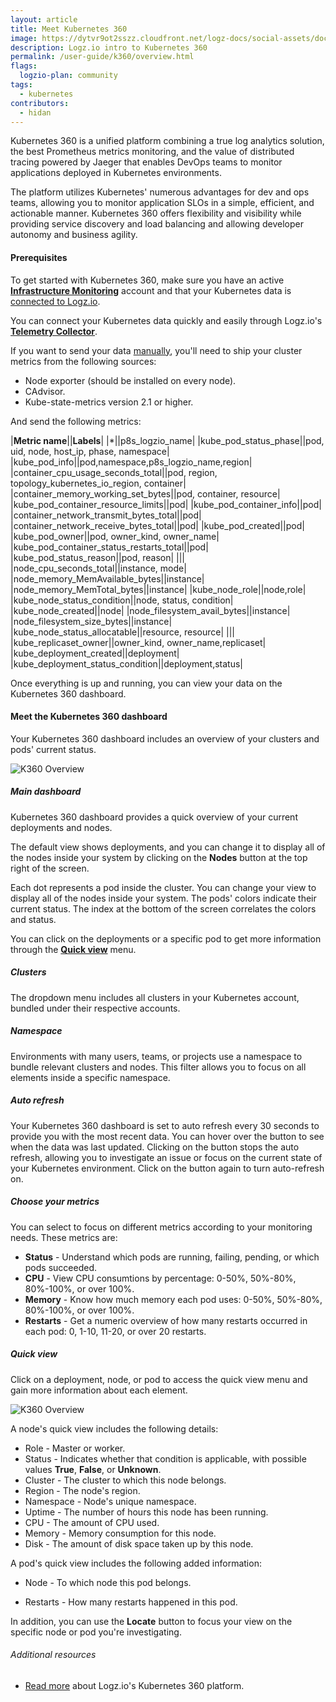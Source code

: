 ```yaml
---
layout: article
title: Meet Kubernetes 360
image: https://dytvr9ot2sszz.cloudfront.net/logz-docs/social-assets/docs-social.jpg
description: Logz.io intro to Kubernetes 360
permalink: /user-guide/k360/overview.html
flags:
  logzio-plan: community
tags:
  - kubernetes
contributors:
  - hidan
---
```


Kubernetes 360 is a unified platform combining a true log analytics solution, the best Prometheus metrics monitoring, and the value of distributed tracing powered by Jaeger that enables DevOps teams to monitor applications deployed in Kubernetes environments.

The platform utilizes Kubernetes' numerous advantages for dev and ops teams, allowing you to monitor application SLOs in a simple, efficient, and actionable manner. Kubernetes 360 offers flexibility and visibility while providing service discovery and load balancing and allowing developer autonomy and business agility.

#### Prerequisites

To get started with Kubernetes 360, make sure you have an active **[Infrastructure Monitoring](https://app.logz.io/#/dashboard/metrics)** account and that your Kubernetes data is [connected to Logz.io](https://app.logz.io/#/dashboard/send-your-data/agent/new).

You can connect your Kubernetes data quickly and easily through Logz.io's **[Telemetry Collector](https://app.logz.io/#/dashboard/send-your-data/agent/new)**.

If you want to send your data [manually](https://app.logz.io/#/dashboard/send-your-data/collection?tag=all&collection=prometheus-sources), you'll need to ship your cluster metrics from the following sources:

* Node exporter (should be installed on every node).
* CAdvisor.
* Kube-state-metrics version 2.1 or higher.

And send the following metrics:

|**Metric name**||**Labels**|
|*||p8s_logzio_name|
|kube_pod_status_phase||pod, uid, node, host_ip, phase, namespace|
|kube_pod_info||pod,namespace,p8s_logzio_name,region|
|container_cpu_usage_seconds_total||pod, region, topology_kubernetes_io_region, container|
|container_memory_working_set_bytes||pod, container, resource|
|kube_pod_container_resource_limits||pod|
|kube_pod_container_info||pod|
|container_network_transmit_bytes_total||pod|
|container_network_receive_bytes_total||pod|
|kube_pod_created||pod|
|kube_pod_owner||pod, owner_kind, owner_name|
|kube_pod_container_status_restarts_total||pod|
|kube_pod_status_reason||pod, reason|
|||
|node_cpu_seconds_total||instance, mode|
|node_memory_MemAvailable_bytes||instance|
|node_memory_MemTotal_bytes||instance|
|kube_node_role||node,role|
|kube_node_status_condition||node, status, condition|
|kube_node_created||node|
|node_filesystem_avail_bytes||instance|
|node_filesystem_size_bytes||instance|
|kube_node_status_allocatable||resource, resource|
|||
|kube_replicaset_owner||owner_kind, owner_name,replicaset|
|kube_deployment_created||deployment|
|kube_deployment_status_condition||deployment,status|

Once everything is up and running, you can view your data on the Kubernetes 360 dashboard.

#### Meet the Kubernetes 360 dashboard

Your Kubernetes 360 dashboard includes an overview of your clusters and pods' current status.

![K360 Overview](https://dytvr9ot2sszz.cloudfront.net/logz-docs/k360/k8s-overview-nov9.png)

<div class="tasklist">

##### Main dashboard

Kubernetes 360 dashboard provides a quick overview of your current deployments and nodes. 

The default view shows deployments, and you can change it to display all of the nodes inside your system by clicking on the **Nodes** button at the top right of the screen.

Each dot represents a pod inside the cluster. You can change your view to display all of the nodes inside your system. The pods' colors indicate their current status. The index at the bottom of the screen correlates the colors and status.

You can click on the deployments or a specific pod to get more information through the **[Quick view]()** menu. 

##### Clusters

The dropdown menu includes all clusters in your Kubernetes account, bundled under their respective accounts.

##### Namespace

Environments with many users, teams, or projects use a namespace to bundle relevant clusters and nodes. This filter allows you to focus on all elements inside a specific namespace.

##### Auto refresh

Your Kubernetes 360 dashboard is set to auto refresh every 30 seconds to provide you with the most recent data. You can hover over the button to see when the data was last updated. Clicking on the button stops the auto refresh, allowing you to investigate an issue or focus on the current state of your Kubernetes environment. Click on the button again to turn auto-refresh on.

##### Choose your metrics

You can select to focus on different metrics according to your monitoring needs. These metrics are:

* **Status** - Understand which pods are running, failing, pending, or which pods succeeded.
* **CPU** - View CPU consumtions by percentage: 0-50%, 50%-80%, 80%-100%, or over 100%.
* **Memory** - Know how much memory each pod uses: 0-50%, 50%-80%, 80%-100%, or over 100%.
* **Restarts** - Get a numeric overview of how many restarts occurred in each pod: 0, 1-10, 11-20, or over 20 restarts.


##### Quick view

Click on a deployment, node, or pod to access the quick view menu and gain more information about each element.

![K360 Overview](https://dytvr9ot2sszz.cloudfront.net/logz-docs/k360/quick-view.png)

A node's quick view includes the following details:

* Role - Master or worker.
* Status - Indicates whether that condition is applicable, with possible values **True**, **False**, or **Unknown**.
* Cluster - The cluster to which this node belongs.
* Region - The node's region.
* Namespace - Node's unique namespace.
* Uptime - The number of hours this node has been running.
* CPU - The amount of CPU used.
* Memory - Memory consumption for this node.
* Disk - The amount of disk space taken up by this node.

A pod's quick view includes the following added information:

* Node - To which node this pod belongs.
<!-- * Containers number - ? -->
* Restarts - How many restarts happened in this pod.


In addition, you can use the **Locate** button to focus your view on the specific node or pod you're investigating. 


</div>


###### Additional resources

* [Read more](https://logz.io/blog/unified-observability-kubernetes-360/) about Logz.io's Kubernetes 360 platform.